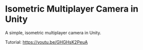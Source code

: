 # Isometric Multiplayer Camera in Unity

A simple, isometric multiplayer camera in Unity.

Tutorial: https://youtu.be/GHGHsK2PeuA
